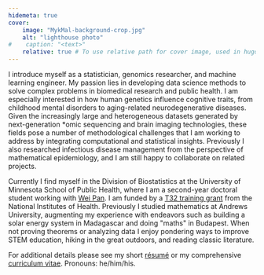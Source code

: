 ```yaml
---
hidemeta: true
cover:
    image: "MykMal-background-crop.jpg"
    alt: "lighthouse photo"
#    caption: "<text>"
    relative: true # To use relative path for cover image, used in hugo Page-bundles
---
```


I introduce myself as a statistician, genomics researcher, and machine learning engineer. My passion lies in developing data science methods to solve complex problems in biomedical research and public health. I am especially interested in how human genetics influence cognitive traits, from childhood mental disorders to aging-related neurodegenerative diseases. Given the increasingly large and heterogeneous datasets generated by next-generation \*omic sequencing and brain imaging technologies, these fields pose a number of methodological challenges that I am working to address by integrating computational and statistical insights. Previously I also researched infectious disease management from the perspective of mathematical epidemiology, and I am still happy to collaborate on related projects.

Currently I find myself in the Division of Biostatistics at the University of Minnesota School of Public Health, where I am a second-year doctoral student working with [Wei Pan](http://www.biostat.umn.edu/~weip/). I am funded by a [T32 training grant](https://sites.google.com/umn.edu/t32-training-grant) from the National Institutes of Health. Previously I studied mathematics at Andrews University, augmenting my experience with endeavors such as building a solar energy system in Madagascar and doing "maths" in Budapest. When not proving theorems or analyzing data I enjoy pondering ways to improve STEM education, hiking in the great outdoors, and reading classic literature.

For additional details please see my short [résumé](/mykmal-resume.pdf) or my comprehensive [curriculum vitae](/mykmal-cv.pdf). Pronouns: he/him/his.
